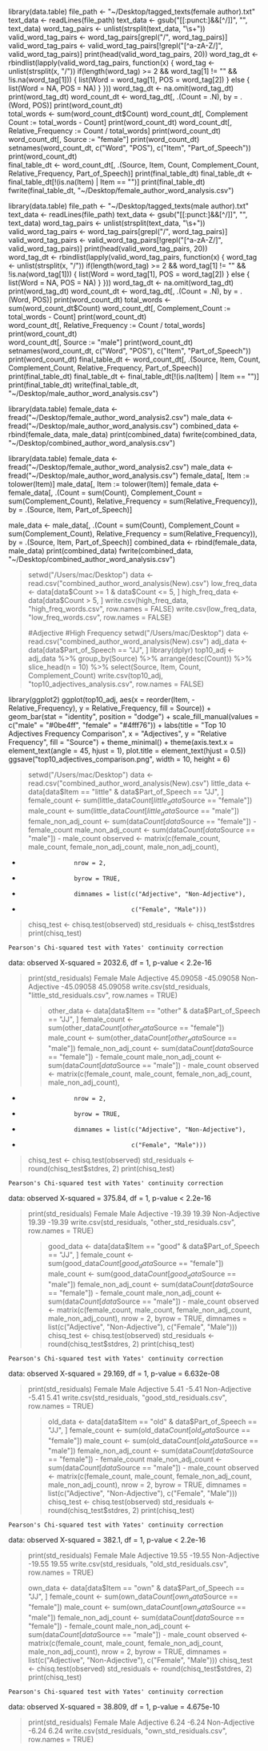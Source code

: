 library(data.table)
file_path <- "~/Desktop/tagged_texts(female author).txt"
text_data <- readLines(file_path)
text_data <- gsub("[[:punct:]&&[^/]]", "", text_data)
word_tag_pairs <- unlist(strsplit(text_data, "\\s+"))
valid_word_tag_pairs <- word_tag_pairs[grepl("/", word_tag_pairs)]
valid_word_tag_pairs <- valid_word_tag_pairs[!grepl("[^a-zA-Z/]", valid_word_tag_pairs)]
print(head(valid_word_tag_pairs, 20))
word_tag_dt <- rbindlist(lapply(valid_word_tag_pairs, function(x) {
  word_tag <- unlist(strsplit(x, "/"))
  if(length(word_tag) >= 2 && word_tag[1] != "" && !is.na(word_tag[1])) {
    list(Word = word_tag[1], POS = word_tag[2])
  } else {
    list(Word = NA, POS = NA)
  }
}))
word_tag_dt <- na.omit(word_tag_dt)
print(word_tag_dt) 
word_count_dt <- word_tag_dt[, .(Count = .N), by = .(Word, POS)]
print(word_count_dt)  
total_words <- sum(word_count_dt$Count)
word_count_dt[, Complement Count := total_words - Count]
print(word_count_dt) 
word_count_dt[, Relative_Frequency := Count / total_words]
print(word_count_dt)  
word_count_dt[, Source := "female"]
print(word_count_dt)  
setnames(word_count_dt, c("Word", "POS"), c("Item", "Part_of_Speech"))
print(word_count_dt)  
final_table_dt <- word_count_dt[, .(Source, Item, Count, Complement_Count, Relative_Frequency, Part_of_Speech)]
print(final_table_dt) 
final_table_dt <- final_table_dt[!(is.na(Item) | Item == "")]
print(final_table_dt) 
fwrite(final_table_dt, "~/Desktop/female_author_word_analysis.csv")

library(data.table)
file_path <- "~/Desktop/tagged_texts(male author).txt"
text_data <- readLines(file_path)
text_data <- gsub("[[:punct:]&&[^/]]", "", text_data)
word_tag_pairs <- unlist(strsplit(text_data, "\\s+"))
valid_word_tag_pairs <- word_tag_pairs[grepl("/", word_tag_pairs)]
valid_word_tag_pairs <- valid_word_tag_pairs[!grepl("[^a-zA-Z/]", valid_word_tag_pairs)]
print(head(valid_word_tag_pairs, 20))  
word_tag_dt <- rbindlist(lapply(valid_word_tag_pairs, function(x) {
  word_tag <- unlist(strsplit(x, "/"))
  if(length(word_tag) >= 2 && word_tag[1] != "" && !is.na(word_tag[1])) {
    list(Word = word_tag[1], POS = word_tag[2])
  } else {
    list(Word = NA, POS = NA)
  }
}))
word_tag_dt <- na.omit(word_tag_dt)
print(word_tag_dt) 
word_count_dt <- word_tag_dt[, .(Count = .N), by = .(Word, POS)]
print(word_count_dt)
total_words <- sum(word_count_dt$Count)
word_count_dt[, Complement_Count := total_words - Count]
print(word_count_dt)  
word_count_dt[, Relative_Frequency := Count / total_words]
print(word_count_dt)  
word_count_dt[, Source := "male"]
print(word_count_dt) 
setnames(word_count_dt, c("Word", "POS"), c("Item", "Part_of_Speech"))
print(word_count_dt) 
final_table_dt <- word_count_dt[, .(Source, Item, Count, Complement_Count, Relative_Frequency, Part_of_Speech)]
print(final_table_dt) 
final_table_dt <- final_table_dt[!(is.na(Item) | Item == "")]
print(final_table_dt) 
write(final_table_dt, "~/Desktop/male_author_word_analysis.csv")

library(data.table)
female_data <- fread("~/Desktop/female_author_word_analysis2.csv")
male_data <- fread("~/Desktop/male_author_word_analysis.csv")
combined_data <- rbind(female_data, male_data)
print(combined_data)
fwrite(combined_data, "~/Desktop/combined_author_word_analysis.csv")

library(data.table)
female_data <- fread("~/Desktop/female_author_word_analysis2.csv")
male_data <- fread("~/Desktop/male_author_word_analysis.csv")
female_data[, Item := tolower(Item)]
male_data[, Item := tolower(Item)]
female_data <- female_data[, .(Count = sum(Count), 
                               Complement_Count = sum(Complement_Count),
                               Relative_Frequency = sum(Relative_Frequency)), 
                           by = .(Source, Item, Part_of_Speech)]

male_data <- male_data[, .(Count = sum(Count), 
                           Complement_Count = sum(Complement_Count),
                           Relative_Frequency = sum(Relative_Frequency)), 
                       by = .(Source, Item, Part_of_Speech)]
combined_data <- rbind(female_data, male_data)
print(combined_data)
fwrite(combined_data, "~/Desktop/combined_author_word_analysis.csv")

> setwd("/Users/mac/Desktop")
> data <- read.csv("combined_author_word_analysis(New).csv")
> low_freq_data <- data[data$Count >= 1 & data$Count <= 5, ]
> high_freq_data <- data[data$Count > 5, ]
> write.csv(high_freq_data, "high_freq_words.csv", row.names = FALSE)
> write.csv(low_freq_data, "low_freq_words.csv", row.names = FALSE)
>
> #Adjective
#High Frequency
setwd("/Users/mac/Desktop")
data <- read.csv("combined_author_word_analysis(New).csv")
adj_data <- data[data$Part_of_Speech == "JJ", ]
library(dplyr)
top10_adj <- adj_data %>%
  group_by(Source) %>%
  arrange(desc(Count)) %>%
  slice_head(n = 10) %>%
  select(Source, Item, Count, Complement_Count)
write.csv(top10_adj, "top10_adjectives_analysis.csv", row.names = FALSE)

library(ggplot2)
ggplot(top10_adj, aes(x = reorder(Item, -Relative_Frequency), y = Relative_Frequency, fill = Source)) +
  geom_bar(stat = "identity", position = "dodge") +
  scale_fill_manual(values = c("male" = "#0be4ff", "female" = "#4fff76")) +
  labs(title = "Top 10 Adjectives Frequency Comparison",
       x = "Adjectives",
       y = "Relative Frequency",
       fill = "Source") +
  theme_minimal() +
  theme(axis.text.x = element_text(angle = 45, hjust = 1),
        plot.title = element_text(hjust = 0.5)) 
ggsave("top10_adjectives_comparison.png", width = 10, height = 6)

> setwd("/Users/mac/Desktop")
> data <- read.csv("combined_author_word_analysis(New).csv")
> little_data <- data[data$Item == "little" & data$Part_of_Speech == "JJ", ]
> female_count <- sum(little_data$Count[little_data$Source == "female"])
> male_count <- sum(little_data$Count[little_data$Source == "male"])
> female_non_adj_count <- sum(data$Count[data$Source == "female"]) - female_count
> male_non_adj_count <- sum(data$Count[data$Source == "male"]) - male_count
> observed <- matrix(c(female_count, male_count, female_non_adj_count, male_non_adj_count),
+                    nrow = 2,
+                    byrow = TRUE,
+                    dimnames = list(c("Adjective", "Non-Adjective"),
+                                    c("Female", "Male")))
> chisq_test <- chisq.test(observed)
> std_residuals <- chisq_test$stdres
> print(chisq_test)

	Pearson's Chi-squared test with Yates' continuity correction

data:  observed
X-squared = 2032.6, df = 1, p-value < 2.2e-16

> print(std_residuals)
                 Female      Male
Adjective      45.09058 -45.09058
Non-Adjective -45.09058  45.09058
> write.csv(std_residuals, "little_std_residuals.csv", row.names = TRUE)
>
> > other_data <- data[data$Item == "other" & data$Part_of_Speech == "JJ", ]
> female_count <- sum(other_data$Count[other_data$Source == "female"])
> male_count <- sum(other_data$Count[other_data$Source == "male"])
> female_non_adj_count <- sum(data$Count[data$Source == "female"]) - female_count
> male_non_adj_count <- sum(data$Count[data$Source == "male"]) - male_count
> observed <- matrix(c(female_count, male_count, female_non_adj_count, male_non_adj_count),
+                    nrow = 2,
+                    byrow = TRUE,
+                    dimnames = list(c("Adjective", "Non-Adjective"),
+                                    c("Female", "Male")))
> chisq_test <- chisq.test(observed)
> std_residuals <- round(chisq_test$stdres, 2)
> print(chisq_test)

	Pearson's Chi-squared test with Yates' continuity correction

data:  observed
X-squared = 375.84, df = 1, p-value < 2.2e-16

> print(std_residuals)
              Female   Male
Adjective     -19.39  19.39
Non-Adjective  19.39 -19.39
> write.csv(std_residuals, "other_std_residuals.csv", row.names = TRUE)
>
> > good_data <- data[data$Item == "good" & data$Part_of_Speech == "JJ", ]
> female_count <- sum(good_data$Count[good_data$Source == "female"])
> male_count <- sum(good_data$Count[good_data$Source == "male"])
> female_non_adj_count <- sum(data$Count[data$Source == "female"]) - female_count
> male_non_adj_count <- sum(data$Count[data$Source == "male"]) - male_count
> observed <- matrix(c(female_count, male_count, female_non_adj_count, male_non_adj_count), nrow = 2, byrow = TRUE, dimnames = list(c("Adjective", "Non-Adjective"), c("Female", "Male")))
> chisq_test <- chisq.test(observed)
> std_residuals <- round(chisq_test$stdres, 2)
> print(chisq_test)

	Pearson's Chi-squared test with Yates' continuity correction

data:  observed
X-squared = 29.169, df = 1, p-value = 6.632e-08

> print(std_residuals)
              Female  Male
Adjective       5.41 -5.41
Non-Adjective  -5.41  5.41
> write.csv(std_residuals, "good_std_residuals.csv", row.names = TRUE)
>
> > old_data <- data[data$Item == "old" & data$Part_of_Speech == "JJ", ]
> female_count <- sum(old_data$Count[old_data$Source == "female"])
> male_count <- sum(old_data$Count[old_data$Source == "male"])
> female_non_adj_count <- sum(data$Count[data$Source == "female"]) - female_count
> male_non_adj_count <- sum(data$Count[data$Source == "male"]) - male_count
> observed <- matrix(c(female_count, male_count, female_non_adj_count, male_non_adj_count), nrow = 2, byrow = TRUE, dimnames = list(c("Adjective", "Non-Adjective"), c("Female", "Male")))
> chisq_test <- chisq.test(observed)
> std_residuals <- round(chisq_test$stdres, 2)
> print(chisq_test)

	Pearson's Chi-squared test with Yates' continuity correction

data:  observed
X-squared = 382.1, df = 1, p-value < 2.2e-16

> print(std_residuals)
              Female   Male
Adjective      19.55 -19.55
Non-Adjective -19.55  19.55
> write.csv(std_residuals, "old_std_residuals.csv", row.names = TRUE)
>
> own_data <- data[data$Item == "own" & data$Part_of_Speech == "JJ", ]
> female_count <- sum(own_data$Count[own_data$Source == "female"])
> male_count <- sum(own_data$Count[own_data$Source == "male"])
> female_non_adj_count <- sum(data$Count[data$Source == "female"]) - female_count
> male_non_adj_count <- sum(data$Count[data$Source == "male"]) - male_count
> observed <- matrix(c(female_count, male_count, female_non_adj_count, male_non_adj_count), nrow = 2, byrow = TRUE, dimnames = list(c("Adjective", "Non-Adjective"), c("Female", "Male")))
> chisq_test <- chisq.test(observed)
> std_residuals <- round(chisq_test$stdres, 2)
> print(chisq_test)

	Pearson's Chi-squared test with Yates' continuity correction

data:  observed
X-squared = 38.809, df = 1, p-value = 4.675e-10

> print(std_residuals)
              Female  Male
Adjective       6.24 -6.24
Non-Adjective  -6.24  6.24
> write.csv(std_residuals, "own_std_residuals.csv", row.names = TRUE)
>
> 
